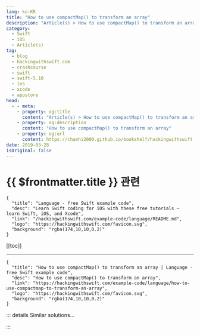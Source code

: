 ```yaml
---
lang: ko-KR
title: "How to use compactMap() to transform an array"
description: "Article(s) > How to use compactMap() to transform an array"
category:
  - Swift
  - iOS
  - Article(s)
tag: 
  - blog
  - hackingwithswift.com
  - crashcourse
  - swift
  - swift-5.10
  - ios
  - xcode
  - appstore
head:
  - - meta:
    - property: og:title
      content: "Article(s) > How to use compactMap() to transform an array"
    - property: og:description
      content: "How to use compactMap() to transform an array"
    - property: og:url
      content: https://chanhi2000.github.io/bookshelf/hackingwithswift.com/example-code/language/how-to-use-compactmap-to-transform-an-array.html
date: 2019-03-28
isOriginal: false
---
```


# {{ $frontmatter.title }} 관련

```component VPCard
{
  "title": "Language - free Swift example code",
  "desc": "Learn Swift coding for iOS with these free tutorials – learn Swift, iOS, and Xcode",
  "link": "/hackingwithswift.com/example-code/language/README.md",
  "logo": "https://hackingwithswift.com/favicon.svg",
  "background": "rgba(174,10,10,0.2)"
}
```

[[toc]]

---

```component VPCard
{
  "title": "How to use compactMap() to transform an array | Language - free Swift example code",
  "desc": "How to use compactMap() to transform an array",
  "link": "https://hackingwithswift.com/example-code/language/how-to-use-compactmap-to-transform-an-array",
  "logo": "https://hackingwithswift.com/favicon.svg",
  "background": "rgba(174,10,10,0.2)"
}
```

<!-- TODO: 작성 -->

<!-- 
The `compactMap()` method lets us transform the elements of an array just like `map()` does, except once the transformation completes an extra step happens: all optionals get unwrapped, and any nil values get discarded.

This is useful whenever you have an array of things you need to convert, but the conversion process might fail.

For example, consider this array of strings:

```swift
let numbers = ["1", "2", "Fish"]
```

Two of those hold a number, but one does not. We can use `compactMap()` to convert those to integers, because creating an `Int` from a `String` is a failable initializer – it returns an `Int?` because you might have passed an invalid number. 

`compactMap()` will read those optional integers, unwrap all the optionals for us, then discard any items that returned `nil`, all in one line of code:

```swift
let integers = numbers.compactMap { Int($0) }
```

When that code runs, `integers` will hold an array of `Int` rather than an array of `Int?`.

-->

::: details Similar solutions…

<!--
/example-code/language/how-to-use-map-to-transform-an-array">How to use map() to transform an array 
/example-code/language/how-to-transform-a-dictionary-using-mapvalues">How to transform a dictionary using mapValues() 
/quick-start/swiftui/whats-the-difference-between-observedobject-state-and-environmentobject">What’s the difference between @ObservedObject, @State, and @EnvironmentObject? 
/quick-start/swiftui/swiftui-tips-and-tricks">SwiftUI tips and tricks 
/example-code/language/how-to-convert-a-multidimensional-array-to-a-single-dimensional-array">How to convert a multidimensional array to a single-dimensional array</a>
-->

:::

